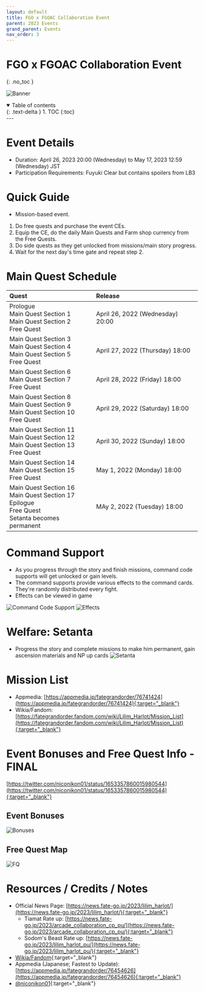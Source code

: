 ```yaml
---
layout: default
title: FGO x FGOAC Collaboration Event
parent: 2023 Events
grand_parent: Events
nav_order: 3
---
```


# FGO x FGOAC Collaboration Event
{: .no_toc }


![Banner](https://news.fate-go.jp/wp-content/uploads/2023/lilim_harlot_iapwl/top_banner.png)

<details open markdown="block">
  <summary>
    Table of contents
  </summary>
  {: .text-delta }
1. TOC
{:toc}
</details>
---

# Event Details
- Duration: April 26, 2023 20:00 (Wednesday) to May 17, 2023 12:59 (Wednesday) JST
- Participation Requirements: Fuyuki Clear but contains spoilers from LB3

# Quick Guide
- Mission-based event.
1. Do free quests and purchase the event CEs.
2. Equip the CE, do the daily Main Quests and Farm shop currency from the Free Quests.
3. Do side quests as they get unlocked from missions/main story progress.
4. Wait for the next day's time gate and repeat step 2.

# Main Quest Schedule

| Quest                                                                                                     | Release                          |
|:----------------------------------------------------------------------------------------------------------|:---------------------------------|
| Prologue<br/>Main Quest Section 1<br/>Main Quest Section 2<br/>Free Quest                                 | April 26, 2022 (Wednesday) 20:00 |
| Main Quest Section 3<br/>Main Quest Section 4<br/>Main Quest Section 5<br/>Free Quest                     | April 27, 2022 (Thursday) 18:00  |
| Main Quest Section 6<br/>Main Quest Section 7<br/>Free Quest                                              | April 28, 2022 (Friday) 18:00    |
| Main Quest Section 8<br/>Main Quest Section 9<br/>Main Quest Section 10<br/>Free Quest                    | April 29, 2022 (Saturday) 18:00  |
| Main Quest Section 11<br/>Main Quest Section 12<br/>Main Quest Section 13<br/>Free Quest                  | April 30, 2022 (Sunday) 18:00    |
| Main Quest Section 14<br/>Main Quest Section 15<br/>Free Quest                                            | May 1, 2022 (Monday) 18:00       |
| Main Quest Section 16<br/>Main Quest Section 17<br/>Epilogue<br/>Free Quest<br/>Setanta becomes permanent | MAy 2, 2022 (Tuesday) 18:00      |

# Command Support
- As you progress through the story and finish missions, command code supports will get unlocked or gain levels.
- The command supports provide various effects to the command cards. They're randomly distributed every fight.
- Effects can be viewed in game

![Command Code Support](https://news.fate-go.jp/wp-content/uploads/2023/lilim_harlot_iapwl/info_image_03.png)
![Effects](https://news.fate-go.jp/wp-content/uploads/2023/lilim_harlot_iapwl/info_image_04.png)

# Welfare: Setanta
- Progress the story and complete missions to make him permanent, gain ascension materials and NP up cards
![Setanta](https://news.fate-go.jp/wp-content/uploads/2023/lilim_harlot_iapwl/servant_details_l_01.png)

# Mission List
- Appmedia: [https://appmedia.jp/fategrandorder/76741424](https://appmedia.jp/fategrandorder/76741424){:target="_blank"}
- Wikia/Fandom: [https://fategrandorder.fandom.com/wiki/Lilim_Harlot/Mission_List](https://fategrandorder.fandom.com/wiki/Lilim_Harlot/Mission_List){:target="_blank"}

<!--
.edit #jp-guides 1100789125780611134 {
  "embeds": [
    {
      "title": "FGO x FGOAC Collaboration Event: Event Bonuses, Mission List and Free Quests - Day 1",
      "description": "https://twitter.com/niconikon01/status/1653357860015980544 \n**Mission List**: \n - https://appmedia.jp/fategrandorder/76741424 \n - https://fategrandorder.fandom.com/wiki/Lilim_Harlot/Mission_List \n\nLast Updated: <t:1683036660:R> \n\n 90++ has a lot of HP at the beginning and end, so it's a good idea to have a raised event pmod CE \n 90+: 2 (50,000x2) / 2 (50,000;200,000) / 1 (370,000) \n 90++: 1 (570,000) / 3 (120,000x3) / 1 (1,060,000) \n (copied from niconikon01's tweet)",
      "image": "https://pbs.twimg.com/media/Fuy82iHaAAYcr_U?format=jpg&name=4096x4096"
    },
    {
      "image": "https://pbs.twimg.com/media/FvHnJKoaIAA2-l3?format=jpg&name=4096x4096"
    }
  ]
}
-->

# Event Bonuses and Free Quest Info - FINAL
[https://twitter.com/niconikon01/status/1653357860015980544](https://twitter.com/niconikon01/status/1653357860015980544){:target="_blank"}

## Event Bonuses
![Bonuses](https://pbs.twimg.com/media/Fuy82iHaAAYcr_U?format=jpg&name=4096x4096)

## Free Quest Map

![FQ](https://pbs.twimg.com/media/FvHnJKoaIAA2-l3?format=jpg&name=4096x4096)

## 

# Resources / Credits / Notes

- Official News Page: [https://news.fate-go.jp/2023/lilim_harlot/](https://news.fate-go.jp/2023/lilim_harlot/){:target="_blank"}
  - Tiamat Rate up: [https://news.fate-go.jp/2023/arcade_collaboration_cp_pu/](https://news.fate-go.jp/2023/arcade_collaboration_cp_pu/){:target="_blank"} 
  - Sodom's Beast Rate up: [https://news.fate-go.jp/2023/lilim_harlot_pu/](https://news.fate-go.jp/2023/lilim_harlot_pu/){:target="_blank"}
- [Wikia/Fandom](https://fategrandorder.fandom.com/wiki/Lilim_Harlot){:target="_blank"}
- Appmedia (Japanese; Fastest to Update): [https://appmedia.jp/fategrandorder/76454626](https://appmedia.jp/fategrandorder/76454626){:target="_blank"}
- [@niconikon01](https://twitter.com/niconikon01/){:target="_blank"}